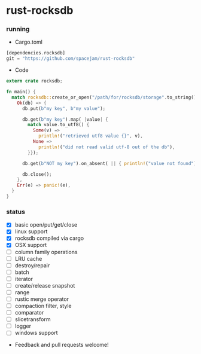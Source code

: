 rust-rocksdb
============

### running
- Cargo.toml
```rust
[dependencies.rocksdb]
git = "https://github.com/spacejam/rust-rocksdb"
```
- Code
```rust
extern crate rocksdb;

fn main() {
  match rocksdb::create_or_open("/path/for/rocksdb/storage".to_string()) {
    Ok(db) => {
      db.put(b"my key", b"my value");

      db.get(b"my key").map( |value| {
        match value.to_utf8() {
          Some(v) =>
            println!("retrieved utf8 value {}", v),
          None =>
            println!("did not read valid utf-8 out of the db"),
        }});

      db.get(b"NOT my key").on_absent( || { println!("value not found") });

      db.close();
    },
    Err(e) => panic!(e),
  }
}
```

### status
  - [x] basic open/put/get/close
  - [x] linux support
  - [x] rocksdb compiled via cargo
  - [x] OSX support
  - [ ] column family operations
  - [ ] LRU cache
  - [ ] destroy/repair
  - [ ] batch
  - [ ] iterator
  - [ ] create/release snapshot
  - [ ] range
  - [ ] rustic merge operator
  - [ ] compaction filter, style
  - [ ] comparator
  - [ ] slicetransform
  - [ ] logger
  - [ ] windows support

- Feedback and pull requests welcome!
